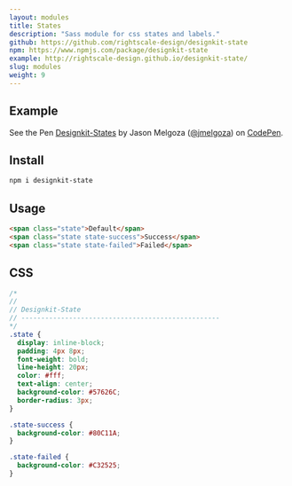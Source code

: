 ```yaml
---
layout: modules
title: States
description: "Sass module for css states and labels."
github: https://github.com/rightscale-design/designkit-state
npm: https://www.npmjs.com/package/designkit-state
example: http://rightscale-design.github.io/designkit-state/
slug: modules
weight: 9
---
```


## Example

<div class="animate-fade animate-delay-3">
  <p data-height="300" data-theme-id="23934" data-slug-hash="reERqm" data-default-tab="result" data-user="jmelgoza" data-embed-version="2" class="codepen">See the Pen <a href="http://codepen.io/jmelgoza/pen/reERqm/">Designkit-States</a> by Jason Melgoza (<a href="http://codepen.io/jmelgoza">@jmelgoza</a>) on <a href="http://codepen.io">CodePen</a>.</p>
  <script async src="//assets.codepen.io/assets/embed/ei.js"></script>
</div>

## Install

```bash
npm i designkit-state
```

## Usage

```html
<span class="state">Default</span>
<span class="state state-success">Success</span>
<span class="state state-failed">Failed</span>
```

## CSS

```css
/*
//
// Designkit-State
// --------------------------------------------------
*/
.state {
  display: inline-block;
  padding: 4px 8px;
  font-weight: bold;
  line-height: 20px;
  color: #fff;
  text-align: center;
  background-color: #57626C;
  border-radius: 3px;
}

.state-success {
  background-color: #80C11A;
}

.state-failed {
  background-color: #C32525;
}
```
